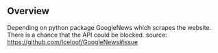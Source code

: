 ## Overview
Depending on python package GoogleNews which scrapes the website. There is a chance that the API could be blocked.
source: https://github.com/Iceloof/GoogleNews#issue